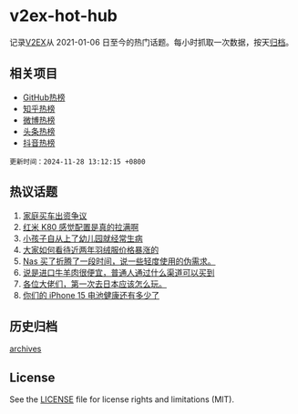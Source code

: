# v2ex-hot-hub

 记录[V2EX](https://www.v2ex.com/)从 2021-01-06 日至今的热门话题。每小时抓取一次数据，按天[归档](archives)。
 
 ## 相关项目

- [GitHub热榜](https://github.com/lonnyzhang423/github-hot-hub)
- [知乎热榜](https://github.com/lonnyzhang423/zhihu-hot-hub)
- [微博热榜](https://github.com/lonnyzhang423/weibo-hot-hub)
- [头条热榜](https://github.com/lonnyzhang423/toutiao-hot-hub)
- [抖音热榜](https://github.com/lonnyzhang423/douyin-hot-hub)


 `更新时间：2024-11-28 13:12:15 +0800`

## 热议话题

1. [家庭买车出资争议](https://www.v2ex.com/t/1093274)
1. [红米 K80 感觉配置是真的拉满啊](https://www.v2ex.com/t/1093228)
1. [小孩子自从上了幼儿园就经常生病](https://www.v2ex.com/t/1093094)
1. [大家如何看待近两年羽绒服价格暴涨的](https://www.v2ex.com/t/1093261)
1. [Nas 买了折腾了一段时间，说一些轻度使用的伪需求。](https://www.v2ex.com/t/1093072)
1. [说是进口牛羊肉很便宜，普通人通过什么渠道可以买到](https://www.v2ex.com/t/1093151)
1. [各位大佬们，第一次去日本应该怎么玩。](https://www.v2ex.com/t/1093268)
1. [你们的 iPhone 15 电池健康还有多少了](https://www.v2ex.com/t/1093286)

## 历史归档

[archives](archives)

## License

See the [LICENSE](LICENSE) file for license rights and limitations (MIT).

